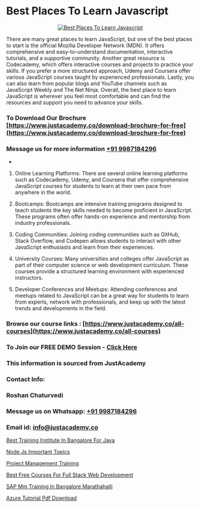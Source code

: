 # Best Places To Learn Javascript

<p align="center">
  <a href="https://justacademy.co/course-detail/javascript-training">
    <img src="https://justacademy.co/storage2/course_image/1676636853_course_image.webp" alt="Best Places To Learn Javascript">
  </a>
</p>


There are many great places to learn JavaScript, but one of the best places to start is the official Mozilla Developer Network (MDN). It offers comprehensive and easy-to-understand documentation, interactive tutorials, and a supportive community. Another great resource is Codecademy, which offers interactive courses and projects to practice your skills. If you prefer a more structured approach, Udemy and Coursera offer various JavaScript courses taught by experienced professionals. Lastly, you can also learn from popular blogs and YouTube channels such as JavaScript Weekly and The Net Ninja. Overall, the best place to learn JavaScript is wherever you feel most comfortable and can find the resources and support you need to advance your skills.
### To Download Our Brochure [https://www.justacademy.co/download-brochure-for-free](https://www.justacademy.co/download-brochure-for-free)
### Message us for more information [+91 9987184296](https://api.whatsapp.com/send?phone=919987184296)
-

1) Online Learning Platforms: There are several online learning platforms such as Codecademy, Udemy, and Coursera that offer comprehensive JavaScript courses for students to learn at their own pace from anywhere in the world.

2) Bootcamps: Bootcamps are intensive training programs designed to teach students the key skills needed to become proficient in JavaScript. These programs often offer hands-on experience and mentorship from industry professionals.

3) Coding Communities: Joining coding communities such as GitHub, Stack Overflow, and Codepen allows students to interact with other JavaScript enthusiasts and learn from their experiences.

4) University Courses: Many universities and colleges offer JavaScript as part of their computer science or web development curriculum. These courses provide a structured learning environment with experienced instructors.

5) Developer Conferences and Meetups: Attending conferences and meetups related to JavaScript can be a great way for students to learn from experts, network with professionals, and keep up with the latest trends and developments in the field.

### Browse our course links : [https://www.justacademy.co/all-courses](https://www.justacademy.co/all-courses) 
### To Join our FREE DEMO Session - [Click Here](https://www.justacademy.co/register-for-course-demo)


### This information is sourced from JustAcademy
### Contact Info:
### Roshan Chaturvedi
### Message us on Whatsapp: [+91 9987184296](https://api.whatsapp.com/send?phone=919987184296)
### Email id: [info@justacademy.co](mailto:info@justacademy.co)
                
[Best Training Institute In Bangalore For Java](https://www.linkedin.com/pulse/best-training-institute-bangalore-java-justacademy-houston-lom9e?trackingId=R4go9P2SB83dXUv6jAlvKA%3D%3D&lipi=urn%3Ali%3Apage%3Ad_flagship3_company_admin%3BDrK92nhdT%2BeMCX%2FTk95TlQ%3D%3D)

[Node Js Important Topics](https://www.linkedin.com/pulse/node-js-important-topics-justacademyderby-ns5pe?trackingId=Z98v%2FnGmBwkXBeANnzvD3g%3D%3D&lipi=urn%3Ali%3Apage%3Ad_flagship3_company_admin%3BkRT1kc0YQHOTvx7WftmAwA%3D%3D)

[Project Management Training](https://medium.com/@abhidnya.1068/project-management-training-96265391f849)

[Best Free Courses For Full Stack Web Development](https://medium.com/@AkashSingh2052/best-free-courses-for-full-stack-web-development-4850085624bf)

[SAP Mm Training In Bangalore Marathahalli](https://justacademyin.github.io/justacademy/sap-mm-training-in-bangalore-marathahalli)

[Azure Tutorial Pdf Download](https://justacademyin.github.io/justacademy/azure-tutorial-pdf-download)

